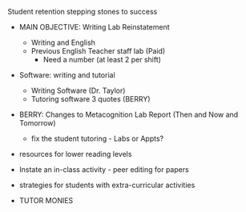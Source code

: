 Student retention stepping stones to success

- MAIN OBJECTIVE: Writing Lab Reinstatement
	- Writing and English
	- Previous English Teacher staff lab (Paid) 
		- Need a number (at least 2 per shift)
- Software: writing and tutorial
	- Writing Software (Dr. Taylor)
	- Tutoring software 3 quotes (BERRY)
- BERRY: Changes to Metacognition Lab Report (Then and Now and Tomorrow)
	- fix the student tutoring - Labs or Appts?
- resources for lower reading levels
- Instate an in-class activity - peer editing for papers
- strategies for students with extra-curricular activities

- TUTOR MONIES


